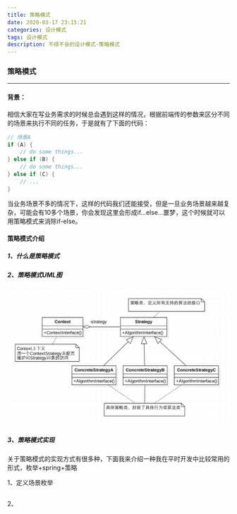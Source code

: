 ```yaml
---
title: 策略模式
date: 2020-03-17 23:15:21
categories: 设计模式
tags: 设计模式
description: 不得不会的设计模式-策略模式
---
```


### 策略模式

------

#### 背景：

​	相信大家在写业务需求的时候总会遇到这样的情况，根据前端传的参数来区分不同的场景来执行不同的任务，于是就有了下面的代码：

```java
// 场景A
if (A) {
    // do some things...
} else if (B) {
    // do some things...
} else if (C) {
    // ...
}
```

当业务场景不多的情况下，这样的代码我们还能接受，但是一旦业务场景越来越复杂，可能会有10多个场景，你会发现这里会形成if...else...噩梦，这个时候就可以用策略模式来消除if-else。

#### 策略模式介绍

##### 1、什么是策略模式

> 

##### 2、策略模式UML图

![](https://raw.githubusercontent.com/zjajxzg/figure_bed_public/master/github_img/design_pattern_strategy_uml.png)

##### 3、策略模式实现

关于策略模式的实现方式有很多种，下面我来介绍一种我在平时开发中比较常用的形式，枚举+spring+策略

1、定义场景枚举

```java

```

2、